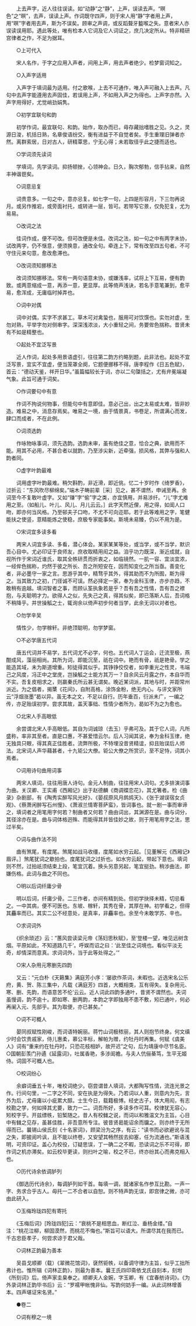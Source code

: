 <!-- { "loadSidebar": true } -->
　　上去声字，近人往往误读。如“动静”之“静”，上声，误读去声。“暝色”之“暝”，去声，误读上声。作词既守四声，则于宋人用“静”字者用上声，用“暝”字者用去声，斯为不误矣。顾审之声调，或反蹈聱牙盭喉之失。意者宋人亦误读误用耶。遇此等处，唯有检本人它词及它人词证之，庶几决定所从。特非精研宫律者之作，不足为据耳。 

　　○上可代入 

　　宋人名作，于字之应用入声者，间用上声，用去声者绝少。检梦窗词知之。 

　　○入声字适用 

　　入声字于填词最为适用。付之歌喉，上去不可通作，唯入声可融入上去声。凡句中去声字能遵用去声固佳，若误用上声，不如用入声之为得也。上声字亦然。入声字用得好，尤觉峭劲娟隽。 

　　○初学宜联句和韵 

　　初学作词，最宜联句、和韵。始作，取办而已，毋存藏拙嗜胜之见。久之，灵源日浚，机括日熟，名章俊语纷交，衡有进益于不自觉者矣。手生重理旧弹者亦然。离群索居，日对古人，研精覃思，宁无心得；未若取径乎此之捷而适也。 

　　○学词须先读词 

　　学填词，先学读词。抑扬顿挫，心领神会。日久，胸次郁勃，信手拈来，自然丰神谐鬯矣。 

　　○词意忌复 

　　词贵意多。一句之中，意亦忌复。如七字一句，上四是形容月，下三勿再说月。或另作推宕，或旁面衬托，或转进一层，皆可。若带写它景，仅免犯复，尤为易易。 

　　○改词之法 

　　佳词作成，便不可改。但可改便是未佳。改词之法，如一句之中有两字未协，试改两字，仍不惬意，便须换意，通改全句。牵连上下，常有改至四五句者。不可守住元来句意，愈改愈滞也。 

　　○改词须知挪移法 

　　改词须知挪移法。常有一两句语意未协，或嫌浅率，试将上下互易，便有韵致。或两意缩成一意，再添一意，更显厚。此等倚声浅诀，若名手意笔兼到，愈平易，愈浑成，无庸临时掉弄也。 

　　○词中对偶 

　　词中对偶，实字不求甚工。草木可对禽蛩也，服用可对饮馔也。实勿对虚，生勿对熟，平举字勿对侧串字。深深浅浓淡，大小重轻之间，务要侔色揣称。昔贤未有不如是精整也。 

　　○起处不宜泛写景 

　　近人作词，起处多用景语虚引，往往第二韵方约略到题，此非法也。起处不宜泛写景，宜实不宜虚，便当笼罩全阕，它题便挪移不得。唐李程作《日五色赋》，首云：“德动天鉴，祥开日华。”虽篇幅较长于词，亦以二句櫽括之，尤有弁冕端凝气象。此旨可通于词矣。 

　　○作词要句中有意 

　　作词不拘说何物事，但能句中有意即佳。意必己出，出之太易或太难，皆非妙造。难易之中，消息存焉矣。唯易之一境，由于情景真，书卷足，所谓满心而发，肆口而成者，不在此例。 

　　○词须选韵 

　　作咏物咏事词，须先选韵。选韵未审，虽有绝佳之意，恰合之典，欲用而不能。用其不必用，不甚合者以就韵，乃至涉尖新，近牵强，损风格，其弊与强和人韵者同。 

　　○虚字叶韵最难 

　　词用虚字叶韵最难。稍欠斟酌，非近滑，即近佻。忆二十岁时作《绮罗香》，过折云：“东风吹尽柳绵矣。”端木子畴前辈［采］见之，甚不谓然，申诫至再。余词至今不复敢叶虚字。又如“赚”字“偷”字之类，亦宜慎用，并易涉纤。“儿”字尤难用之至。（如船儿、叶儿、风儿、月儿云云。］此字天然近俚，用之得，如闺人口吻，即亦何当风格。乃至邨夫子口吻，不尤不可向迩耶。若于此等难用之字，笔健能扶之使竖，意精能炼之使稳，庶极专家能事矣。斯境未易臻，仍以不用为是。 

　　○宋词宜多读多看 

　　两宋人词宜多读、多看，潜心体会。某家某某等处，或当学，或不当学，默识吾心目中。尤必印证于良师友，庶收取精用闳之益。洎乎功力既深，渐近成就，自视所作于宋词近谁氏，取其全帙研贯而折衷之，如临镜然。一肌一容、宜淡宜浓，一经侔色揣称，灼然于彼之所长、吾之所短安在，因而知变化之所当亟。善变化者，非必墨守一家之言。思游乎其中，精骛乎其外，得其助而不为所囿，斯为得之。当其致力之初，门径诚不可误。然必择定一家，奉为金科玉律，亦步亦趋，不敢稍有逾越。填词智者之事，而顾认筌执象若是乎？吾有吾之性情，吾有吾之襟抱，与夫聪明才力。欲得人之似，先失己之真，得其似矣，即已落斯人后，吾词格不稍降乎。并世操觚之士，辄询余以倚声初步何者当学，此余无词以对者也。 

　　○勿学辛吴 

　　情性少，勿学稼轩。非绝顶聪明，勿学梦窗。 

　　○不必学唐五代词 

　　唐五代词并不易学，五代词尤不必学，何也。五代词人丁运会，迁流至极，燕酣成风，藻丽相尚。其所为词，即能沉至，祇在词中。艳而有骨，祇是艳骨。学之能造其域，未为斯道增重。矧徒得其似乎。其铮铮佼佼者，如李重光之性灵，韦端己之风度，冯正中之堂庑，岂操觚之士能方其万一？自余风云月露之作，本自华而不实。吾复皮相求之，则嬴秦氏所云甚无谓矣。晚近某词派，其地与时，并距常州派近。为之倡者，揭橥《花间》，自附高格，涂饰金粉，绝无内心。与评文家所云“浮烟涨墨”曷以异。虽无本之文，不足以自行。历年垂百，衍派未广，一编之传，亦足贻误初学。尝求其故，盖天事绌、性情少者所为，曷如不为之为愈也。 

　　○北宋人手高眼低 

　　余尝谓北宋人手高眼低。其自为词诚琼（去玉）乎弗可及。其于它人词，凡所盛称，率非其至者。直是口惠，不甚爱惜云尔。后人习闻其说，奉为金科玉律，绝无独具只眼，得其真正佳胜者。流弊所极，不特埋没昔贤精谊，抑且贻误后人师法。北宋词人声华藉甚者，十九钜公大僚。钜公大僚之所赏识，至不足恃，词其小焉者。 

　　○词用诗句曲用词事 

　　两宋人填词，往往用唐人诗句。金元人制曲，往往用宋人词句。尤多排演词事为曲。关汉卿、王实甫《西厢记》出于赵德麟《商调蝶恋花》，其尤箸者。检《曲录》杂剧部，有《陶秀实醉写风光好》、《晏叔原风月鹧鸪天》、《张于湖误宿女贞观》、《蔡萧闲醉写石州慢》、《萧淑兰情寄菩萨蛮》，皆词事也。就一剧一事而审谛之，填词者之用笔用字何若？制曲者又何若？曲由词出，其渊源在是。曲与词分，其径涂亦在是。曲与词体格迥殊、而能得其并皆佳妙之故，则于用笔用字之法，思过半矣。 

　　○词与曲作法不同 

　　曲有煞尾，有度尾。煞尾如战马收缰，度尾如水穷云起。［见董解元《西厢记》眉评。］煞尾犹词之歇拍也。度尾犹词之过折也。如水穷云起，带起下意也。填词则不然，过拍祇须结束上段，笔宜沉着。换头另意另起，笔宜挺劲。稍涉曲法，即嫌伤格。此词与曲之不同也。 

　　○明以后词纤庸少骨 

　　明以后词，纤庸少骨。二三作者，亦间有精到处。但初学抉择未精，切忌看之。一中其病，便不可医也。东坡、稼轩，其秀在骨，其厚在神。初学看之，但得其麤率而已。其实二公不经意处，是真率，非麤率也。余至今未敢学苏、辛也。 

　　○求词词外 

　　《织余琐述》云：“蕙风尝读梁元帝《荡妇思秋赋》，至‘登楼一望，唯见远树含烟。平原如此，不知道路几千’。呼娱而诏之曰：‘此至佳之词境也。看似平淡无奇，却情深而意真。求词词外，当于此等处得之。’” 

　　○宋人杂用元寒删先四韵 

　　又云：“元白朴《天籁集》满庭芳小序：‘屡欲作茶词，未暇也。近选宋名公乐府，黄、贺、陈三集中，凡载《满庭芳》四首，大概相类，互有得失。复杂用元、寒、删、先韵，而语意苦不伦’云云。近人词此四韵多通叶，昔贤不谓然也。夫词虽慢调，韵不逾十。即如寒、删两韵，本韵之字即独用不患不敷，矧已通叶，何必再阑入元、先部乎。其为取便，亦已甚矣。” 

　　○词不可概人 

　　晏同叔赋性刚峻，而词语特婉丽。蒋竹山词极秾丽，其人则抱节终身。何文缜少时会饮贵戚家，侍儿惠柔，慕公丰标，解帕为赠，约牡丹时再集。何赋《虞美人》词有“重来约在牡丹时，只恐花枝相妒，故开迟”之句，后为靖康中尽节名臣。○国朝彭羡门孙遹《延露词》，吐属香艳，多涉闺襜。与夫人伉俪綦笃，生平无姬侍。词固不可概人也。 

　　○校词纷心 

　　余癖词垂五十年，唯校词绝少。窃尝谓昔人填词，大都陶写性情，流连光景之作。行间句里，一二字之不同，安在执是为得失。乃若词以人重，则意内为先，言外为后，尤毋庸以小疵累大醇。士生今日，载籍极博。经史古子，体大用闳，有志校勘之学，何如择其尤要，致力一二。词吾所好，多读多作可耳。校律犹无容心，矧校字乎。开兹缥帙，铅椠随之。昔人有校雠之说，而词以和雅温文为主旨。心目中有雠之见存，虽甚佳胜，非吾意所专注。彼昔贤曷能诏余而牖之。则亦终于无所得而已。曩锡山侯氏刻《十名家词》，顾梁汾为之序，有云：“读书而必欲避讹与混之失，即披阅吟讽，且不能以终卷，又安望其畅然拔去抑塞，任为流通也。”斯语浅明，可资印证。盖心为校役，订疑思误，丁一确二之不暇，恐读词之乐不可得，即作词之机亦滞矣。如云校毕更读，则扫叶之喻，校之不已，终亦纷其心而弗克相入也。 

　　○历代诗余依调胪列 

　　《御选历代诗余》，每调胪列如干首。每填一调，就诸家名作参互比勘。一声一字、务求合乎古人。毋托一二不合者以自恕。则不特声韵无误，即宫律之微，亦可由此研入。 

　　○玉梅玲珑四犯有寄托 

　　《玉梅后词》[玲珑四犯]云：“衰桃不是相思血，断红泣、垂杨金缕。”自注：“桃花泣柳，柳固漠然，而桃花不悔也。”斯旨可以语大。所谓尽其在我而已。千古忠臣孝子，何尝求谅于君父哉。 

　　○词林正韵最为善本 

　　吴县戈顺卿（载）《翠微花馆词》，褎然钜帙，以备调守律为主旨，似乎工拙所弗计也。惟所辑《词林正韵》，则最为善本。曩王氏四印斋依戈氏自刻本，刻坿《所刻词》后。倚声家圭臬奉之。顺卿夫人金婉，字玉卿，有《宜春舫诗词》。《为外录词林正韵毕书后》云：“罗襦甲帐愧非仙。写韵何妨手一编。从此词林增善本。四声堪证宋名贤。” 

　　●卷二 

　　○词有穆之一境 

